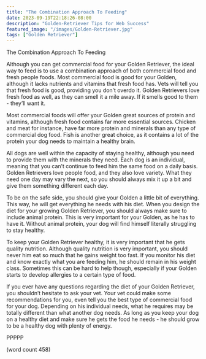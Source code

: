 ```yaml
---
title: "The Combination Approach To Feeding"
date: 2023-09-19T22:18:26-08:00
description: "Golden-Retriever Tips for Web Success"
featured_image: "/images/Golden-Retriever.jpg"
tags: ["Golden Retriever"]
---
```


The Combination Approach To Feeding

Although you can get commercial food for your Golden Retriever, the ideal way to feed is to use a combination approach of both commercial food and fresh people foods.  Most commercial food is good for your Golden, although it lacks nutrients and vitamins that fresh food has.  Vets will tell you that fresh food is good, providing you don’t overdo it.  Golden Retrievers love fresh food as well, as they can smell it a mile away. If it smells good to them - they’ll want it.

Most commercial foods will offer your Golden great sources of protein and vitamins, although fresh food contains far more essential sources.  Chicken and meat for instance, have far more protein and minerals than any type of commercial dog food.  Fish is another great choice, as it contains a lot of the protein your dog needs to maintain a healthy brain.  

All dogs are well within the capacity of staying healthy, although you need to provide them with the minerals they need.  Each dog is an individual, meaning that you can’t continue to feed him the same food on a daily basis.  Golden Retrievers love people food, and they also love variety.  What they need one day may vary the next, so you should always mix it up a bit and give them something different each day.

To be on the safe side, you should give your Golden a little bit of everything.  This way, he will get everything he needs with his diet.  When you design the diet for your growing Golden Retriever, you should always make sure to include animal protein.  This is very important for your Golden, as he has to have it.  Without animal protein, your dog will find himself literally struggling to stay healthy.

To keep your Golden Retriever healthy, it is very important that he gets quality nutrition.  Although quality nutrition is very important, you should never him eat so much that he gains weight too fast.  If you monitor his diet and know exactly what you are feeding him, he should remain in his weight class.  Sometimes this can be hard to help though, especially if your Golden starts to develop allergies to a certain type of food.

If you ever have any questions regarding the diet of your Golden Retriever, you shouldn’t hesitate to ask your vet.  Your vet could make some recommendations for you, even tell you the best type of commercial food for your dog.  Depending on his individual needs, what he requires may be totally different than what another dog needs.  As long as you keep your dog on a healthy diet and make sure he gets the food he needs - he should grow to be a healthy dog with plenty of energy.

PPPPP

(word count 458)
